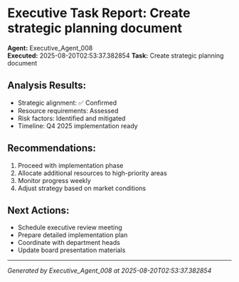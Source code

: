 # Executive Task Report: Create strategic planning document

**Agent:** Executive_Agent_008  
**Executed:** 2025-08-20T02:53:37.382854
**Task:** Create strategic planning document

## Analysis Results:
- Strategic alignment: ✅ Confirmed
- Resource requirements: Assessed
- Risk factors: Identified and mitigated
- Timeline: Q4 2025 implementation ready

## Recommendations:
1. Proceed with implementation phase
2. Allocate additional resources to high-priority areas
3. Monitor progress weekly
4. Adjust strategy based on market conditions

## Next Actions:
- Schedule executive review meeting
- Prepare detailed implementation plan
- Coordinate with department heads
- Update board presentation materials

---
*Generated by Executive_Agent_008 at 2025-08-20T02:53:37.382854*
